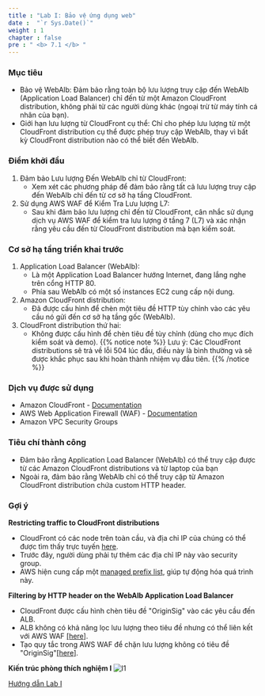 ```yaml
---
title : "Lab I: Bảo vệ ứng dụng web"
date :  "`r Sys.Date()`" 
weight : 1
chapter : false
pre : " <b> 7.1 </b> "
---
```

### Mục tiêu
- Bảo vệ WebAlb: Đảm bảo rằng toàn bộ lưu lượng truy cập đến WebAlb (Application Load Balancer) chỉ đến từ một Amazon CloudFront distribution, không phải từ các người dùng khác (ngoại trừ từ máy tính cá nhân của bạn).
- Giới hạn lưu lượng từ CloudFront cụ thể: Chỉ cho phép lưu lượng từ một CloudFront distribution cụ thể được phép truy cập WebAlb, thay vì bất kỳ CloudFront distribution nào có thể biết đến WebAlb.

### Điểm khởi đầu
1. Đảm bảo Lưu lượng Đến WebAlb chỉ từ CloudFront:
   - Xem xét các phương pháp để đảm bảo rằng tất cả lưu lượng truy cập đến WebAlb chỉ đến từ cơ sở hạ tầng CloudFront.
2. Sử dụng AWS WAF để Kiểm Tra Lưu lượng L7:
   - Sau khi đảm bảo lưu lượng chỉ đến từ CloudFront, cân nhắc sử dụng dịch vụ AWS WAF để kiểm tra lưu lượng ở tầng 7 (L7) và xác nhận rằng yêu cầu đến từ CloudFront distribution mà bạn kiểm soát.

### Cơ sở hạ tầng triển khai trước
1. Application Load Balancer (WebAlb):
   - Là một Application Load Balancer hướng Internet, đang lắng nghe trên cổng HTTP 80.
   - Phía sau WebAlb có một số instances EC2 cung cấp nội dung.
2. Amazon CloudFront distribution:
   - Đã được cấu hình để chèn một tiêu đề HTTP tùy chỉnh vào các yêu cầu nó gửi đến cơ sở hạ tầng gốc (WebAlb).
3. CloudFront distribution thứ hai:
   - Không được cấu hình để chèn tiêu đề tùy chỉnh (dùng cho mục đích kiểm soát và demo).
{{% notice note %}}
Lưu ý: Các CloudFront distributions sẽ trả về lỗi 504 lúc đầu, điều này là bình thường và sẽ được khắc phục sau khi hoàn thành nhiệm vụ đầu tiên.
{{% /notice %}}

### Dịch vụ được sử dụng
- Amazon CloudFront - [Documentation](https://docs.aws.amazon.com/cloudfront/)
- AWS Web Application Firewall (WAF) - [Documentation](https://docs.aws.amazon.com/waf/)
- Amazon VPC Security Groups

### Tiêu chí thành công
- Đảm bảo rằng Application Load Balancer (WebAlb) có thể truy cập được từ các Amazon CloudFront distributions và từ laptop của bạn
- Ngoài ra, đảm bảo rằng WebAlb chỉ có thể truy cập từ Amazon CloudFront distribution chứa custom HTTP header.

### Gợi ý
**Restricting traffic to CloudFront distributions**
- CloudFront có các node trên toàn cầu, và địa chỉ IP của chúng có thể được tìm thấy trực tuyến [here](https://docs.aws.amazon.com/vpc/latest/userguide/aws-ip-ranges.html).
- Trước đây, người dùng phải tự thêm các địa chỉ IP này vào security group.
- AWS hiện cung cấp một [managed prefix list](https://docs.aws.amazon.com/AmazonCloudFront/latest/DeveloperGuide/LocationsOfEdgeServers.html#managed-prefix-list), giúp tự động hóa quá trình này.

**Filtering by HTTP header on the WebAlb Application Load Balancer**
- CloudFront được cấu hình chèn tiêu đề "OriginSig" vào các yêu cầu đến ALB.
- ALB không có khả năng lọc lưu lượng theo tiêu đề nhưng có thể liên kết với AWS WAF [[here]](https://us-east-1.console.aws.amazon.com/wafv2/homev2/web-acls?region=us-west-2).
- Tạo quy tắc trong AWS WAF để chặn lưu lượng không có tiêu đề "OriginSig"[[here]](https://docs.aws.amazon.com/waf/latest/developerguide/waf-rules.html).

**Kiến trúc phòng thích nghiệm I**
![I1](/images/structure/I1.png)

[Hướng dẫn Lab I](7.1.1-WI/_index.vi.md)